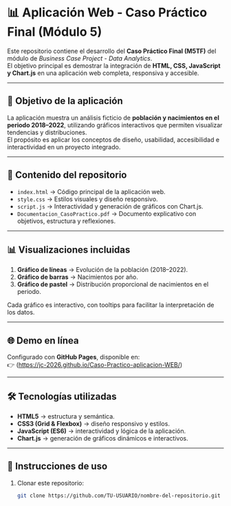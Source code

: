 # 📊 Aplicación Web - Caso Práctico Final (Módulo 5)

Este repositorio contiene el desarrollo del **Caso Práctico Final (M5TF)** del módulo de *Business Case Project - Data Analytics*.  
El objetivo principal es demostrar la integración de **HTML, CSS, JavaScript y Chart.js** en una aplicación web completa, responsiva y accesible.

---

## 🚀 Objetivo de la aplicación
La aplicación muestra un análisis ficticio de **población y nacimientos en el periodo 2018–2022**, utilizando gráficos interactivos que permiten visualizar tendencias y distribuciones.  
El propósito es aplicar los conceptos de diseño, usabilidad, accesibilidad e interactividad en un proyecto integrado.

---

## 📂 Contenido del repositorio
- `index.html` → Código principal de la aplicación web.  
- `style.css` → Estilos visuales y diseño responsivo.  
- `script.js` → Interactividad y generación de gráficos con Chart.js.  
- `Documentacion_CasoPractico.pdf` → Documento explicativo con objetivos, estructura y reflexiones.  

---

## 📊 Visualizaciones incluidas
1. **Gráfico de líneas** → Evolución de la población (2018–2022).  
2. **Gráfico de barras** → Nacimientos por año.  
3. **Gráfico de pastel** → Distribución proporcional de nacimientos en el periodo.  

Cada gráfico es interactivo, con tooltips para facilitar la interpretación de los datos.

---

## 🌐 Demo en línea
Configurado con **GitHub Pages**, disponible en:  
👉 (https://jc-2026.github.io/Caso-Practico-aplicacion-WEB/)  

---

## 🛠️ Tecnologías utilizadas
- **HTML5** → estructura y semántica.  
- **CSS3 (Grid & Flexbox)** → diseño responsivo y estilos.  
- **JavaScript (ES6)** → interactividad y lógica de la aplicación.  
- **Chart.js** → generación de gráficos dinámicos e interactivos.  

---

## 📌 Instrucciones de uso
1. Clonar este repositorio:  
   ```bash
   git clone https://github.com/TU-USUARIO/nombre-del-repositorio.git
